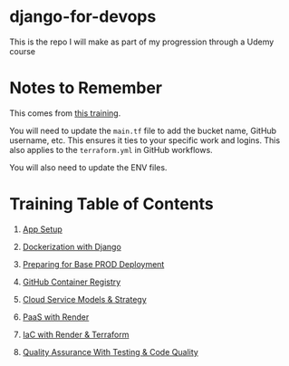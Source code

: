 # django-for-devops
This is the repo I will make as part of my progression through a Udemy course

# Notes to Remember

This comes from [this training](https://www.udemy.com/share/107FCA3@eEZgOBzVh4cfxJVHZypDylXfr0ukjDw_Kk_X553t7XPJ-PHQ0OjD7KOkTXIOruCK/).

You will need to update the `main.tf` file to add the bucket name, GitHub username, etc. This ensures it ties to your specific work and logins. This also applies to the `terraform.yml` in GitHub workflows.

You will also need to update the ENV files.

# Training Table of Contents

1. [App Setup](/Training/1-App-Setup.md)

2. [Dockerization with Django](/Training/2-Dockerization-with-Django.md)

3. [Preparing for Base PROD Deployment](/Training/3-Prep-For-Base-PROD-Deployment.md)

4. [GitHub Container Registry](/Training/4-GHCR.md)

5. [Cloud Service Models & Strategy](/Training/5-Cloud-Svc-Moel-Strategy.md)

6. [PaaS with Render](/Training/6-PaaS-With-Render.md)

7. [IaC with Render & Terraform](/Training/7-Terraform-As-Code-With-Render.md)

8. [Quality Assurance With Testing & Code Quality](/Training/8-QA-With-Testing-And-Code-Quality.md)